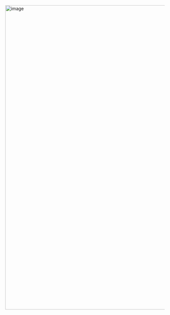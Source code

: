 <img width="960" alt="image" src="https://github.com/user-attachments/assets/bbffacb2-80a7-4438-8f07-539a12028c75">
